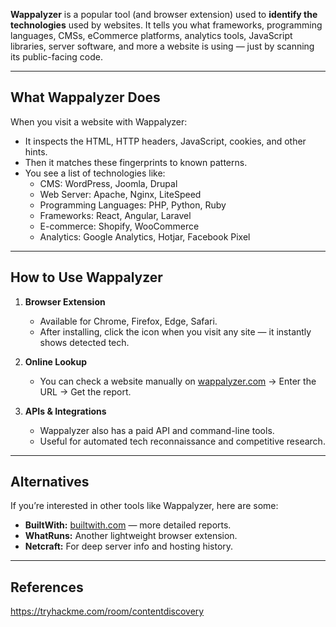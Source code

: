 **Wappalyzer** is a popular tool (and browser extension) used to **identify the technologies** used by websites. It tells you what frameworks, programming languages, CMSs, eCommerce platforms, analytics tools, JavaScript libraries, server software, and more a website is using — just by scanning its public-facing code.

---

## What Wappalyzer Does

When you visit a website with Wappalyzer:

- It inspects the HTML, HTTP headers, JavaScript, cookies, and other hints.
- Then it matches these fingerprints to known patterns.
- You see a list of technologies like:
    - CMS: WordPress, Joomla, Drupal
    - Web Server: Apache, Nginx, LiteSpeed
    - Programming Languages: PHP, Python, Ruby
    - Frameworks: React, Angular, Laravel
    - E-commerce: Shopify, WooCommerce
    - Analytics: Google Analytics, Hotjar, Facebook Pixel

---

## How to Use Wappalyzer

1. **Browser Extension**
    - Available for Chrome, Firefox, Edge, Safari.
    - After installing, click the icon when you visit any site — it instantly shows detected tech.

2. **Online Lookup**
    - You can check a website manually on [wappalyzer.com](https://www.wappalyzer.com/) → Enter the URL → Get the report.

3. **APIs & Integrations**
    - Wappalyzer also has a paid API and command-line tools.
    - Useful for automated tech reconnaissance and competitive research.

---

## Alternatives

If you’re interested in other tools like Wappalyzer, here are some:

- **BuiltWith:** [builtwith.com](https://www.builtwith.com/) — more detailed reports.
- **WhatRuns:** Another lightweight browser extension.
- **Netcraft:** For deep server info and hosting history.


---

## References

https://tryhackme.com/room/contentdiscovery